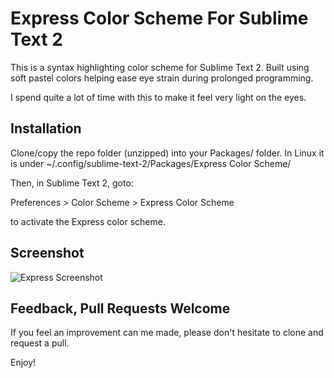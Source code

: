 Express Color Scheme For Sublime Text 2
========================================

This is a syntax highlighting color scheme for Sublime Text 2. 
Built using soft pastel colors helping ease eye strain during prolonged programming.

I spend quite a lot of time with this to make it feel very light on the eyes.

Installation
------------

Clone/copy the repo folder (unzipped) into your Packages/ folder. In Linux it is under ~/.config/sublime-text-2/Packages/Express Color Scheme/

Then, in Sublime Text 2, goto:

  Preferences > Color Scheme > Express Color Scheme

to activate the Express color scheme.

Screenshot
----------
![Express Screenshot](http://i.imgur.com/AokRd.png)

Feedback, Pull Requests Welcome
-------------------------------

If you feel an improvement can me made, please don't hesitate to clone and request a pull.

Enjoy!
